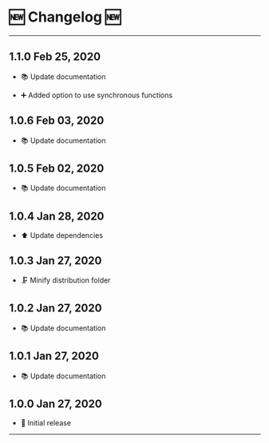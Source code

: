 # 🆕 Changelog 🆕

---

## 1.1.0 Feb 25, 2020

-   📚 Update documentation

-   ➕ Added option to use synchronous functions

## 1.0.6 Feb 03, 2020

-   📚 Update documentation

## 1.0.5 Feb 02, 2020

-   📚 Update documentation

## 1.0.4 Jan 28, 2020

-   ⬆️ Update dependencies

## 1.0.3 Jan 27, 2020

-   🗜️ Minify distribution folder

## 1.0.2 Jan 27, 2020

-   📚 Update documentation

## 1.0.1 Jan 27, 2020

-   📚 Update documentation

## 1.0.0 Jan 27, 2020

-   🎉 Initial release

---
